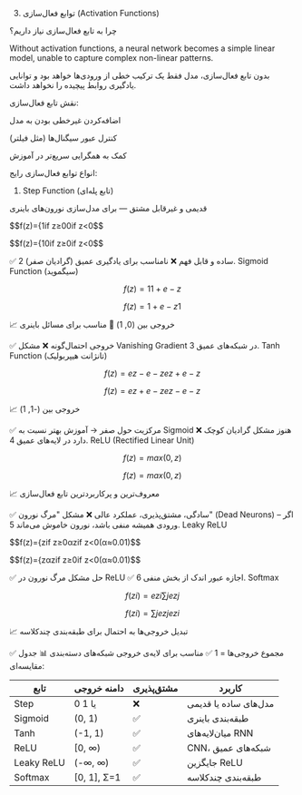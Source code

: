3. توابع فعال‌سازی (Activation Functions)


 چرا به تابع فعال‌سازی نیاز داریم؟

   Without activation functions, a neural network becomes a simple linear model, unable to capture complex non-linear patterns.
   
  بدون تابع فعال‌سازی، مدل فقط یک ترکیب خطی از ورودی‌ها خواهد بود و توانایی یادگیری روابط پیچیده را نخواهد داشت.

     
 نقش تابع فعال‌سازی:

  اضافه‌کردن غیرخطی بودن به مدل

   کنترل عبور سیگنال‌ها (مثل فیلتر)

   کمک به همگرایی سریع‌تر در آموزش

  انواع توابع فعال‌سازی رایج:

1. Step Function (تابع پله‌ای)

قدیمی و غیرقابل مشتق — برای مدل‌سازی نورون‌های باینری



$$f(z)={1if z≥00if z<0$$



$$f(z)={10​if z≥0if z<0​$$



✅ ساده و قابل فهم
❌ نامناسب برای یادگیری عمیق (گرادیان صفر)
2. Sigmoid Function (سیگموید)


$$f(z)=11+e−z$$

$$f(z)=1+e−z1​$$

📈 خروجی بین (0, 1)
🧠 مناسب برای مسائل باینری

✅ خروجی احتمال‌گونه
❌ مشکل Vanishing Gradient در شبکه‌های عمیق
3. Tanh Function (تانژانت هیپربولیک)

$$f(z)=ez−e−zez+e−z$$

$$f(z)=ez+e−zez−e−z​$$

📈 خروجی بین (-1, 1)

✅ مرکزیت حول صفر → آموزش بهتر نسبت به Sigmoid
❌ هنوز مشکل گرادیان کوچک دارد در لایه‌های عمیق
4. ReLU (Rectified Linear Unit)

$$f(z)=max⁡(0,z)$$

$$f(z)=max(0,z)$$


📈 معروف‌ترین و پرکاربردترین تابع فعال‌سازی

✅ سادگی، مشتق‌پذیری، عملکرد عالی
❌ مشکل "مرگ نورون" (Dead Neurons) – اگر ورودی همیشه منفی باشد، نورون خاموش می‌ماند
5. Leaky ReLU


$$f(z)={zif z≥0αzif z<0(α≈0.01)$$


$$f(z)={zαz​if z≥0if z<0(α≈0.01)​$$

✅ حل مشکل مرگ نورون در ReLU
✅ اجازه عبور اندک از بخش منفی
6. Softmax

$$f(zi)=ezi∑jezj$$


$$f(zi​)=∑j​ezj​ezi​​$$


📈 تبدیل خروجی‌ها به احتمال برای طبقه‌بندی چند‌کلاسه

✅ مجموع خروجی‌ها = 1
✅ مناسب برای لایه‌ی خروجی شبکه‌های دسته‌بندی
📊 جدول مقایسه‌ای:

| تابع       | دامنه خروجی  | مشتق‌پذیری | کاربرد                |
| ---------- | ------------ | ---------- | --------------------- |
| Step       | 0 یا 1       | ❌          | مدل‌های ساده یا قدیمی |
| Sigmoid    | (0, 1)       | ✅          | طبقه‌بندی باینری      |
| Tanh       | (-1, 1)      | ✅          | میان‌لایه‌های RNN     |
| ReLU       | \[0, ∞)      | ✅          | CNN، شبکه‌های عمیق    |
| Leaky ReLU | (-∞, ∞)      | ✅          | جایگزین ReLU          |
| Softmax    | \[0, 1], Σ=1 | ✅          | طبقه‌بندی چندکلاسه    |


